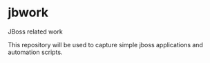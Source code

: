 # jbwork
JBoss related work

This repository will be used to capture simple jboss applications and automation scripts.
